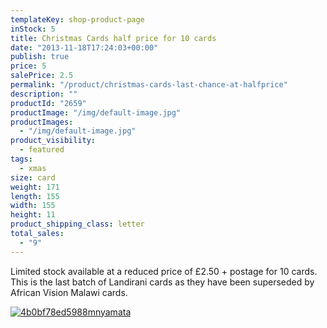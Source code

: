 ```yaml
---
templateKey: shop-product-page
inStock: 5
title: Christmas Cards half price for 10 cards
date: "2013-11-18T17:24:03+00:00"
publish: true
price: 5
salePrice: 2.5
permalink: "/product/christmas-cards-last-chance-at-halfprice"
description: ""
productId: "2659"
productImage: "/img/default-image.jpg"
productImages:
  - "/img/default-image.jpg"
product_visibility:
  - featured
tags:
  - xmas
size: card
weight: 171
length: 155
width: 155
height: 11
product_shipping_class: letter
total_sales:
  - "9"
---
```


Limited stock available at a reduced price of £2.50 + postage for 10 cards. This is the last batch of Landirani cards as they have been superseded by African Vision Malawi cards.

[![4b0bf78ed5988mnyamata](../../uploads/2013/03/4b0bf78ed5988mnyamata-230x300.jpg)](https://www.africanvision.org.uk/africa-vision-news/wp-content/uploads/2013/03/4b0bf78ed5988mnyamata.jpg)
